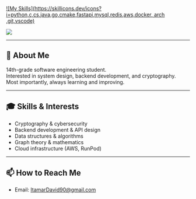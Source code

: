 [![My Skills](https://skillicons.dev/icons?i=python,c,cs,java,go,cmake,fastapi,mysql,redis,aws,docker, arch ,git,vscode)](https://skillicons.dev)

![](https://github-readme-stats.vercel.app/api/top-langs/?username=Itapit&theme=holi&hide_border=false&include_all_commits=false&count_private=false&layout=compact)

---

## 💫 About Me
14th-grade software engineering student.<br>
Interested in system design, backend development, and cryptography.<br>
Most importantly, always learning and improving.

---

## 🎓 Skills & Interests
- Cryptography & cybersecurity
- Backend development & API design
- Data structures & algorithms
- Graph theory & mathematics
- Cloud infrastructure (AWS, RunPod)

---

## 📫 How to Reach Me
- Email: ItamarDavid90@gmail.com
